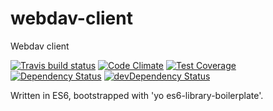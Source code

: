 # webdav-client

Webdav client

[![Travis build status](http://img.shields.io/travis/agdolla/webdav-client.svg?style=flat)](https://travis-ci.org/agdolla/webdav-client)
[![Code Climate](https://codeclimate.com/github/agdolla/webdav-client/badges/gpa.svg)](https://codeclimate.com/github/agdolla/webdav-client)
[![Test Coverage](https://codeclimate.com/github/agdolla/webdav-client/badges/coverage.svg)](https://codeclimate.com/github/agdolla/webdav-client)
[![Dependency Status](https://david-dm.org/agdolla/webdav-client.svg)](https://david-dm.org/agdolla/webdav-client)
[![devDependency Status](https://david-dm.org/agdolla/webdav-client/dev-status.svg)](https://david-dm.org/agdolla/webdav-client#info=devDependencies)


Written in ES6, bootstrapped with 'yo es6-library-boilerplate'.
